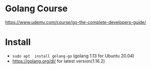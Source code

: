 # Golang Course
https://www.udemy.com/course/go-the-complete-developers-guide/

# Install

* ```sudo apt  install golang-go```  (golang 1.13 for Ubuntu 20.04)
* https://golang.org/dl/ for latest version(1.16.2)